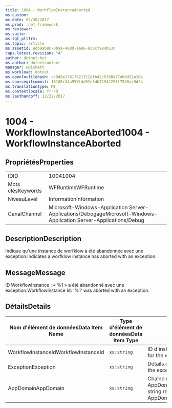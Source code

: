 ```yaml
---
title: 1004 - WorkflowInstanceAborted
ms.custom: 
ms.date: 03/30/2017
ms.prod: .net-framework
ms.reviewer: 
ms.suite: 
ms.tgt_pltfrm: 
ms.topic: article
ms.assetid: edb9ab8c-0b9a-488d-aa96-9c8c7984b53c
caps.latest.revision: "4"
author: dotnet-bot
ms.author: dotnetcontent
manager: wpickett
ms.workload: dotnet
ms.openlocfilehash: cc940e1781f821f12efb42c5198e77eb0451a164
ms.sourcegitcommit: 16186c34a957fdd52e5db7294f291f7530ac9d24
ms.translationtype: MT
ms.contentlocale: fr-FR
ms.lasthandoff: 12/22/2017
---
```

# <a name="1004---workflowinstanceaborted"></a><span data-ttu-id="4f9ce-102">1004 - WorkflowInstanceAborted</span><span class="sxs-lookup"><span data-stu-id="4f9ce-102">1004 - WorkflowInstanceAborted</span></span>
## <a name="properties"></a><span data-ttu-id="4f9ce-103">Propriétés</span><span class="sxs-lookup"><span data-stu-id="4f9ce-103">Properties</span></span>  
  
|||  
|-|-|  
|<span data-ttu-id="4f9ce-104">ID</span><span class="sxs-lookup"><span data-stu-id="4f9ce-104">ID</span></span>|<span data-ttu-id="4f9ce-105">1004</span><span class="sxs-lookup"><span data-stu-id="4f9ce-105">1004</span></span>|  
|<span data-ttu-id="4f9ce-106">Mots clés</span><span class="sxs-lookup"><span data-stu-id="4f9ce-106">Keywords</span></span>|<span data-ttu-id="4f9ce-107">WFRuntime</span><span class="sxs-lookup"><span data-stu-id="4f9ce-107">WFRuntime</span></span>|  
|<span data-ttu-id="4f9ce-108">Niveau</span><span class="sxs-lookup"><span data-stu-id="4f9ce-108">Level</span></span>|<span data-ttu-id="4f9ce-109">Information</span><span class="sxs-lookup"><span data-stu-id="4f9ce-109">Information</span></span>|  
|<span data-ttu-id="4f9ce-110">Canal</span><span class="sxs-lookup"><span data-stu-id="4f9ce-110">Channel</span></span>|<span data-ttu-id="4f9ce-111">Microsoft-Windows-Application Server-Applications/Débogage</span><span class="sxs-lookup"><span data-stu-id="4f9ce-111">Microsoft-Windows-Application Server-Applications/Debug</span></span>|  
  
## <a name="description"></a><span data-ttu-id="4f9ce-112">Description</span><span class="sxs-lookup"><span data-stu-id="4f9ce-112">Description</span></span>  
 <span data-ttu-id="4f9ce-113">Indique qu'une instance de worfklow a été abandonnée avec une exception.</span><span class="sxs-lookup"><span data-stu-id="4f9ce-113">Indicates a worfklow instance has aborted with an exception.</span></span>  
  
## <a name="message"></a><span data-ttu-id="4f9ce-114">Message</span><span class="sxs-lookup"><span data-stu-id="4f9ce-114">Message</span></span>  
 <span data-ttu-id="4f9ce-115">ID WorkflowInstance : « %1 » a été abandonné avec une exception.</span><span class="sxs-lookup"><span data-stu-id="4f9ce-115">WorkflowInstance Id: '%1' was aborted with an exception.</span></span>  
  
## <a name="details"></a><span data-ttu-id="4f9ce-116">Détails</span><span class="sxs-lookup"><span data-stu-id="4f9ce-116">Details</span></span>  
  
|<span data-ttu-id="4f9ce-117">Nom d'élément de données</span><span class="sxs-lookup"><span data-stu-id="4f9ce-117">Data Item Name</span></span>|<span data-ttu-id="4f9ce-118">Type d'élément de données</span><span class="sxs-lookup"><span data-stu-id="4f9ce-118">Data Item Type</span></span>|<span data-ttu-id="4f9ce-119">Description</span><span class="sxs-lookup"><span data-stu-id="4f9ce-119">Description</span></span>|  
|--------------------|--------------------|-----------------|  
|<span data-ttu-id="4f9ce-120">WorkflowInstanceId</span><span class="sxs-lookup"><span data-stu-id="4f9ce-120">WorkflowInstanceId</span></span>|`xs:string`|<span data-ttu-id="4f9ce-121">ID d'instance pour le workflow</span><span class="sxs-lookup"><span data-stu-id="4f9ce-121">The instance id for the workflow</span></span>|  
|<span data-ttu-id="4f9ce-122">Exception</span><span class="sxs-lookup"><span data-stu-id="4f9ce-122">Exception</span></span>|`xs:string`|<span data-ttu-id="4f9ce-123">Détails de l'exception</span><span class="sxs-lookup"><span data-stu-id="4f9ce-123">The exception details for the exception</span></span>|  
|<span data-ttu-id="4f9ce-124">AppDomain</span><span class="sxs-lookup"><span data-stu-id="4f9ce-124">AppDomain</span></span>|`xs:string`|<span data-ttu-id="4f9ce-125">Chaîne retournée par AppDomain.CurrentDomain.FriendlyName.</span><span class="sxs-lookup"><span data-stu-id="4f9ce-125">The string returned by AppDomain.CurrentDomain.FriendlyName.</span></span>|
